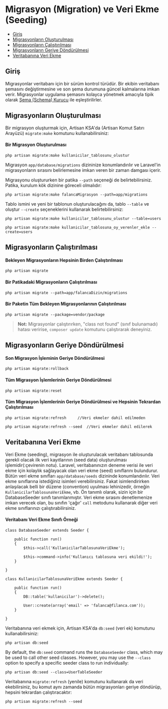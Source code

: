 # Migrasyon (Migration) ve Veri Ekme (Seeding)

- [Giriş](#introduction)
- [Migrasyonların Oluşturulması](#creating-migrations)
- [Migrasyonların Çalıştırılması](#running-migrations)
- [Migrasyonların Geriye Döndürülmesi](#rolling-back-migrations)
- [Veritabanına Veri Ekme](#database-seeding)

<a name="introduction"></a>
## Giriş

Migrasyonlar veritabanı için bir sürüm kontrol türüdür. Bir ekibin veritabanı şemasını değiştirmesine ve son şema durumuna güncel kalmalarına imkan verir. Migrasyonlar uygulama şemasını kolayca yönetmek amacıyla tipik olarak [Şema (Schema) Kurucu](/docs/schema) ile eşleştirilirler.

<a name="creating-migrations"></a>
## Migrasyonların Oluşturulması

Bir migrasyon oluşturmak için, Artisan KSA'da (Artisan Komut Satırı Arayüzü) `migrate:make` komutunu kullanabilirsiniz:

#### Bir Migrasyon Oluşturulması

	php artisan migrate:make kullanicilar_tablosunu_olustur

Migrasyon `app/database/migrations` dizininize konumlandırılır ve Laravel'in migrasyonların sırasını belirlemesine imkan veren bir zaman damgası içerir.

Migrasyonu oluştururken bir patika `--path` seçeneği de belirtebilirsiniz. Patika, kurulum kök dizinine göreceli olmalıdır:

	php artisan migrate:make falancaMigrasyon --path=app/migrations

Tablo ismini ve yeni bir tablonun oluşturulacağını da, tablo `--table` ve oluştur `--create` seçeneklerini kullanarak belirtebilirsiniz:

	php artisan migrate:make kullanicilar_tablosunu_olustur --table=users

	php artisan migrate:make kullanicilar_tablosuna_oy_verenler_ekle --create=users

<a name="running-migrations"></a>
## Migrasyonların Çalıştırılması

#### Bekleyen Migrasyonların Hepsinin Birden Çalıştırılması

	php artisan migrate

#### Bir Patikadaki Migrasyonların Çalıştırılması

	php artisan migrate --path=app/falancaDizin/migrations

#### Bir Paketin Tüm Bekleyen Migrasyonlarının Çalıştırılması

	php artisan migrate --package=vendor/package

> **Not:** Migrasyonlar çalıştırırken, "class not found" (sınıf bulunamadı) hatası veririse, `composer update` komutunu çalıştırarak deneyiniz.

<a name="rolling-back-migrations"></a>
## Migrasyonların Geriye Döndürülmesi

#### Son Migrasyon İşleminin Geriye Döndürülmesi

	php artisan migrate:rollback

#### Tüm Migrasyon İşlemlerinin Geriye Döndürülmesi

	php artisan migrate:reset

#### Tüm Migrasyon İşlemlerinin Geriye Döndürülmesi ve Hepsinin Tekrardan Çalıştırılması

	php artisan migrate:refresh		//Veri ekmeler dahil edilmeden

	php artisan migrate:refresh --seed	//Veri ekmeler dahil edilerek

<a name="database-seeding"></a>
## Veritabanına Veri Ekme

Veri Ekme (seeding), migrasyon ile oluşturulacak veritabanı tablosunda gerekli olacak ilk veri kayıtlarının (seed data) oluşturulması işlemidir(:çevirenin notu). Laravel, veritabanınızın deneme verisi ile veri ekme için kolaylık sağlayacak olan veri ekme (seed) sınıflarını bulundurur. Bütün veri ekme sınıfları `app/database/seeds` dizininde konumlandırılır. Veri ekme sınıflarına istediğiniz isimleri verebilirsiniz. Fakat isimlendirirken anlaşılacak belli bir düzene (convention) uyulması lehinizedir, örneğin `KullanicilarTablosunaVeriEkme`, vb. Ön tanımlı olarak, sizin için bir DatabaseSeeder sınıfı tanımlanmıştır. Veri ekme sırasını denetlemenize imkan verecek olan, bu sınıfın 'çağır' `call` metodunu kullanarak diğer veri ekme sınıflarınızı çalıştırabilirsiniz.

#### Veritabanı Veri Ekme Sınıfı Örneği

	class DatabaseSeeder extends Seeder {

		public function run()
		{
			$this->call('KullanicilarTablosunaVeriEkme');

			$this->command->info('Kullanıcı tablosuna veri ekildi!');
		}

	}

	class KullanicilarTablosunaVeriEkme extends Seeder {

		public function run()
		{
			DB::table('kullanicilar')->delete();

			User::create(array('email' => 'falanca@filanca.com'));
		}

	}

Veritabanına veri ekmek için, Artisan KSA'da `db:seed` (veri ek) komutunu kullanabilirsiniz:

	php artisan db:seed

By default, the `db:seed` command runs the `DatabaseSeeder` class, which may be used to call other seed classes. However, you may use the `--class` option to specify a specific seeder class to run individually:

	php artisan db:seed --class=UserTableSeeder

Veritabanına `migrate:refresh` (yenile) komutunu kullanarak da veri ekebilirsiniz, bu komut aynı zamanda bütün migrasyonları geriye döndürüp, hepsini tekrardan çalıştıracaktır:

	php artisan migrate:refresh --seed